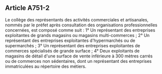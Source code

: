 Article A751-2
----
Le collège des représentants des activités commerciales et artisanales, nommés
par le préfet après consultation des organisations professionnelles concernées,
est composé comme suit : 1° Un représentant des entreprises exploitantes de
grands magasins ou magasins multi-commerces ; 2° Un représentant des entreprises
exploitantes d'hypermarchés ou de supermarchés ; 3° Un représentant des
entreprises exploitantes de commerces spécialisés de grande surface ; 4° Deux
exploitants de magasins de détail d'une surface de vente inférieure à 300 mètres
carrés ou de commerces non sédentaires, dont un représentant des entreprises
immatriculées au répertoire des métiers.
